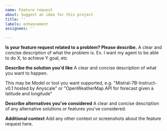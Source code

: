 ```yaml
---
name: Feature request
about: Suggest an idea for this project
title: ''
labels: enhancement
assignees: ''

---
```


**Is your feature request related to a problem? Please describe.**
A clear and concise description of what the problem is. Ex. I want my agent to be able to do X, to achieve Y goal, etc

**Describe the solution you'd like**
A clear and concise description of what you want to happen.

This may be Model or tool you want supported, e.g. "Mistral-7B-Instruct-v0.1 hosted by Anyscale" or "OpenWeatherMap API for forecast given a latitude and longitude"

**Describe alternatives you've considered**
A clear and concise description of any alternative solutions or features you've considered.

**Additional context**
Add any other context or screenshots about the feature request here.
